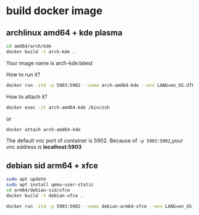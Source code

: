 # build docker image

## archlinux amd64 + kde plasma

```bash
cd amd64/arch/kde
docker build -t arch-kde .
```

Your image name is arch-kde:latest

How to run it?

```bash
docker run -itd -p 5903:5902 --name arch-amd64-kde --env LANG=en_US.UTF-8 arch-kde
```

How to attach it?

```bash
docker exec -it arch-amd64-kde /bin/zsh
```

or

```bash
docker attach arch-amd64-kde
```

The default vnc port of container is 5902.
Because of `-p 5903:5902`,your vnc address is **localhost:5903**

## debian sid arm64 + xfce

```bash
sudo apt update
sudo apt install qemu-user-static
cd arm64/debian-sid/xfce
docker build -t debian-xfce .
```

```bash
docker run -itd -p 5903:5902 --name debian-arm64-xfce --env LANG=en_US.UTF-8 debian-xfce
```
